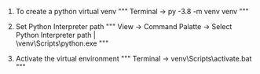 1. To create a python virtual venv
"""
Terminal ->
        py -3.8 -m venv venv
"""

2. Set Python Interpreter path
"""
View -> Command Palatte -> Select Python Interpreter path |              
        \venv\Scripts\python.exe
"""

3. Activate the virtual environment
"""
Terminal ->
        venv\Scripts\activate.bat
"""
